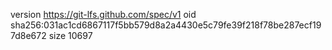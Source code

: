 version https://git-lfs.github.com/spec/v1
oid sha256:031ac1cd6867117f5bb579d8a2a4430e5c79fe39f218f78be287ecf197d8e672
size 10697
